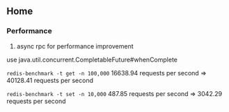 ## Home

### Performance
1. async rpc for performance improvement

use java.util.concurrent.CompletableFuture#whenComplete

`redis-benchmark -t get -n 100,000`
16638.94 requests per second => 40128.41 requests per second

`redis-benchmark -t set -n 10,000`
487.85 requests per second => 3042.29 requests per second